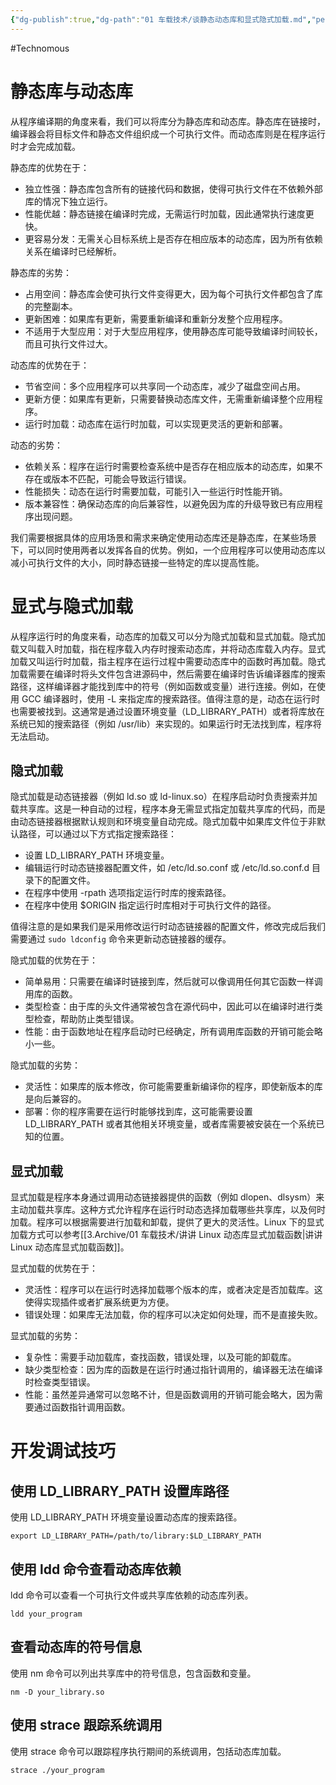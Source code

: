 ```yaml
---
{"dg-publish":true,"dg-path":"01 车载技术/谈静态动态库和显式隐式加载.md","permalink":"/01 车载技术/谈静态动态库和显式隐式加载/","created":"2024-01-18T14:58:24.000+08:00","updated":"2025-07-01T11:17:33.000+08:00"}
---
```


#Technomous

# 静态库与动态库

从程序编译期的角度来看，我们可以将库分为静态库和动态库。静态库在链接时，编译器会将目标文件和静态文件组织成一个可执行文件。而动态库则是在程序运行时才会完成加载。

静态库的优势在于：

- 独立性强：静态库包含所有的链接代码和数据，使得可执行文件在不依赖外部库的情况下独立运行。
- 性能优越：静态链接在编译时完成，无需运行时加载，因此通常执行速度更快。
- 更容易分发：无需关心目标系统上是否存在相应版本的动态库，因为所有依赖关系在编译时已经解析。

静态库的劣势：

- 占用空间：静态库会使可执行文件变得更大，因为每个可执行文件都包含了库的完整副本。
- 更新困难：如果库有更新，需要重新编译和重新分发整个应用程序。
- 不适用于大型应用：对于大型应用程序，使用静态库可能导致编译时间较长，而且可执行文件过大。

动态库的优势在于：

- 节省空间：多个应用程序可以共享同一个动态库，减少了磁盘空间占用。
- 更新方便：如果库有更新，只需要替换动态库文件，无需重新编译整个应用程序。
- 运行时加载：动态库在运行时加载，可以实现更灵活的更新和部署。

动态的劣势：

- 依赖关系：程序在运行时需要检查系统中是否存在相应版本的动态库，如果不存在或版本不匹配，可能会导致运行错误。
- 性能损失：动态在运行时需要加载，可能引入一些运行时性能开销。
- 版本兼容性：确保动态库的向后兼容性，以避免因为库的升级导致已有应用程序出现问题。

我们需要根据具体的应用场景和需求来确定使用动态库还是静态库，在某些场景下，可以同时使用两者以发挥各自的优势。例如，一个应用程序可以使用动态库以减小可执行文件的大小，同时静态链接一些特定的库以提高性能。
# 显式与隐式加载

从程序运行时的角度来看，动态库的加载又可以分为隐式加载和显式加载。隐式加载又叫载入时加载，指在程序载入内存时搜索动态库，并将动态库载入内存。显式加载又叫运行时加载，指主程序在运行过程中需要动态库中的函数时再加载。隐式加载需要在编译时将头文件包含进源码中，然后需要在编译时告诉编译器库的搜索路径，这样编译器才能找到库中的符号（例如函数或变量）进行连接。例如，在使用 GCC 编译器时，使用 -L 来指定库的搜索路径。值得注意的是，动态在运行时也需要被找到。这通常是通过设置环境变量（LD_LIBRARY_PATH）或者将库放在系统已知的搜索路径（例如 /usr/lib）来实现的。如果运行时无法找到库，程序将无法启动。

## 隐式加载

隐式加载是动态链接器（例如 ld.so 或 ld-linux.so）在程序启动时负责搜索并加载共享库。这是一种自动的过程，程序本身无需显式指定加载共享库的代码，而是由动态链接器根据默认规则和环境变量自动完成。隐式加载中如果库文件位于非默认路径，可以通过以下方式指定搜索路径：

- 设置 LD_LIBRARY_PATH 环境变量。
- 编辑运行时动态链接器配置文件，如 /etc/ld.so.conf 或 /etc/ld.so.conf.d 目录下的配置文件。
- 在程序中使用 -rpath 选项指定运行时库的搜索路径。
- 在程序中使用 $ORIGIN 指定运行时库相对于可执行文件的路径。

值得注意的是如果我们是采用修改运行时动态链接器的配置文件，修改完成后我们需要通过 `sudo ldconfig` 命令来更新动态链接器的缓存。

隐式加载的优势在于：

- 简单易用：只需要在编译时链接到库，然后就可以像调用任何其它函数一样调用库的函数。
- 类型检查：由于库的头文件通常被包含在源代码中，因此可以在编译时进行类型检查，帮助防止类型错误。
- 性能：由于函数地址在程序启动时已经确定，所有调用库函数的开销可能会略小一些。

隐式加载的劣势：

- 灵活性：如果库的版本修改，你可能需要重新编译你的程序，即使新版本的库是向后兼容的。
- 部署：你的程序需要在运行时能够找到库，这可能需要设置 LD_LIBRARY_PATH 或者其他相关环境变量，或者库需要被安装在一个系统已知的位置。

## 显式加载

显式加载是程序本身通过调用动态链接器提供的函数（例如 dlopen、dlsysm）来主动加载共享库。这种方式允许程序在运行时动态选择加载哪些共享库，以及何时加载。程序可以根据需要进行加载和卸载，提供了更大的灵活性。Linux 下的显式加载方式可以参考[[3.Archive/01 车载技术/讲讲 Linux 动态库显式加载函数\|讲讲 Linux 动态库显式加载函数]]。

显式加载的优势在于：

- 灵活性：程序可以在运行时选择加载哪个版本的库，或者决定是否加载库。这使得实现插件或者扩展系统更为方便。
- 错误处理：如果库无法加载，你的程序可以决定如何处理，而不是直接失败。

显式加载的劣势：

- 复杂性：需要手动加载库，查找函数，错误处理，以及可能的卸载库。
- 缺少类型检查：因为库的函数是在运行时通过指针调用的，编译器无法在编译时检查类型错误。
- 性能：虽然差异通常可以忽略不计，但是函数调用的开销可能会略大，因为需要通过函数指针调用函数。

# 开发调试技巧

## 使用 LD_LIBRARY_PATH 设置库路径

使用 LD_LIBRARY_PATH 环境变量设置动态库的搜索路径。

``` shell
export LD_LIBRARY_PATH=/path/to/library:$LD_LIBRARY_PATH
```

## 使用 ldd 命令查看动态库依赖

ldd 命令可以查看一个可执行文件或共享库依赖的动态库列表。

```
ldd your_program
```

## 查看动态库的符号信息

使用 nm 命令可以列出共享库中的符号信息，包含函数和变量。

```
nm -D your_library.so
```

## 使用 strace 跟踪系统调用

使用 strace 命令可以跟踪程序执行期间的系统调用，包括动态库加载。

```
strace ./your_program
```
